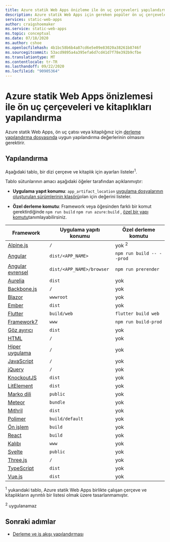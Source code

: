 ```yaml
---
title: Azure statik Web Apps önizleme ile ön uç çerçeveleri yapılandırma
description: Azure statik Web Apps için gereken popüler ön uç çerçeveleri ayarları
services: static-web-apps
author: craigshoemaker
ms.service: static-web-apps
ms.topic: conceptual
ms.date: 07/18/2020
ms.author: cshoe
ms.openlocfilehash: 4b1bc58b6b4a87cd6e5e09e83020a38261b8746f
ms.sourcegitcommit: 53acd9895a4a395efa6d7cd41d7f78e392b9cfbe
ms.translationtype: MT
ms.contentlocale: tr-TR
ms.lasthandoff: 09/22/2020
ms.locfileid: "90905364"
---
```

# <a name="configure-front-end-frameworks-and-libraries-with-azure-static-web-apps-preview"></a>Azure statik Web Apps önizlemesi ile ön uç çerçeveleri ve kitaplıkları yapılandırma

Azure statik Web Apps, ön uç çatısı veya kitaplığınız için [derleme yapılandırma dosyasında](github-actions-workflow.md) uygun yapılandırma değerlerinin olmasını gerektirir.

## <a name="configuration"></a>Yapılandırma

Aşağıdaki tablo, bir dizi çerçeve ve kitaplık için ayarları listeler<sup>1</sup>.

Tablo sütunlarının amacı aşağıdaki öğeler tarafından açıklanmıştır:

- **Uygulama yapıt konumu**: `app_artifact_location` [uygulama dosyalarının oluşturulan sürümlerinin klasörü](github-actions-workflow.md#build-and-deploy)olan için değerini listeler.

- **Özel derleme komutu**: Framework veya öğesinden farklı bir komut gerektirdiğinde `npm run build` `npm run azure:build` , [özel bir yapı komutu](github-actions-workflow.md#custom-build-commands)tanımlayabilirsiniz.

| Framework | Uygulama yapıtı konumu | Özel derleme komutu |
|--|--|--|
| [Alpine.js](https://github.com/alpinejs/alpine/) | `/` | yok <sup>2</sup> |
| [Angular](https://angular.io/) | `dist/<APP_NAME>` | `npm run build -- --prod` |
| [Angular evrensel](https://angular.io/guide/universal) | `dist/<APP_NAME>/browser` | `npm run prerender` |
| [Aurelia](https://aurelia.io/) | `dist` | yok |
| [Backbone.js](https://backbonejs.org/) | `/` | yok |
| [Blazor](https://dotnet.microsoft.com/apps/aspnet/web-apps/blazor) | `wwwroot` | yok |
| [Ember](https://emberjs.com/) | `dist` | yok |
| [Flutter](https://flutter.dev/) | `build/web` | `flutter build web` |
| [Framework7](https://framework7.io/) | `www` | `npm run build-prod` |
| [Göz ayırıcı](https://glimmerjs.com/) | `dist` | yok |
| [HTML](https://developer.mozilla.org/docs/Web/HTML) | `/` | yok |
| [Hiper uygulama](https://hyperapp.dev/) | `/` | yok |
| [JavaScript](https://developer.mozilla.org/docs/Web/javascript) | `/` | yok |
| [jQuery](https://jquery.com/) | `/` | yok |
| [KnockoutJS](https://knockoutjs.com/) | `dist` | yok |
| [LitElement](https://lit-element.polymer-project.org/) | `dist` | yok |
| [Marko dili](https://markojs.com/) | `public` | yok |
| [Meteor](https://www.meteor.com/) | `bundle` | yok |
| [Mıthril](https://mithril.js.org/) | `dist` | yok |
| [Polimer](https://www.polymer-project.org/) | `build/default` | yok |
| [Ön işlem](https://preactjs.com/) | `build` | yok |
| [React](https://reactjs.org/) | `build` | yok |
| [Kalıbı](https://stenciljs.com/) | `www` | yok |
| [Svelte](https://svelte.dev/) | `public` | yok |
| [Three.js](https://threejs.org/) | `/` | yok |
| [TypeScript](https://www.typescriptlang.org/) | `dist` | yok |
| [Vue.js](https://vuejs.org/) | `dist` | yok |

<sup>1</sup> yukarıdaki tablo, Azure statik Web Apps birlikte çalışan çerçeve ve kitaplıkların ayrıntılı bir listesi olmak üzere tasarlanmamıştır.

<sup>2</sup> uygulanamaz

## <a name="next-steps"></a>Sonraki adımlar

- [Derleme ve iş akışı yapılandırması](github-actions-workflow.md)
